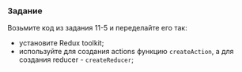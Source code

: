 ### Задание

Возьмите код из задания 11-5 и переделайте его так:
- установите Redux toolkit;
- используйте для создания actions функцию `createAction`, а для создания reducer - `createReducer`;